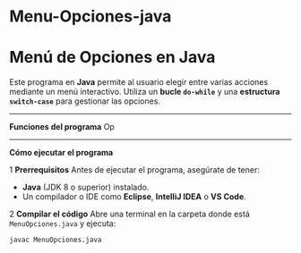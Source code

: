# Menu-Opciones-java
#  Menú de Opciones en Java

Este programa en **Java** permite al usuario elegir entre varias acciones mediante un menú interactivo. Utiliza un **bucle `do-while`** y una **estructura `switch-case`** para gestionar las opciones.

---
 **Funciones del programa**
 Op

---

 **Cómo ejecutar el programa**

1️ **Prerrequisitos**
Antes de ejecutar el programa, asegúrate de tener:
- **Java** (JDK 8 o superior) instalado.
- Un compilador o IDE como **Eclipse**, **IntelliJ IDEA** o **VS Code**.

2️ **Compilar el código**
Abre una terminal en la carpeta donde está `MenuOpciones.java` y ejecuta:

```sh
javac MenuOpciones.java
